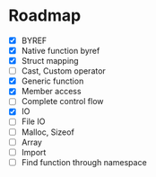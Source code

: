 # Roadmap

- [x] BYREF
- [x] Native function byref
- [x] Struct mapping
- [ ] Cast, Custom operator
- [x] Generic function
- [x] Member access
- [ ] Complete control flow
- [x] IO
- [ ] File IO
- [ ] Malloc, Sizeof
- [ ] Array
- [ ] Import
- [ ] Find function through namespace
